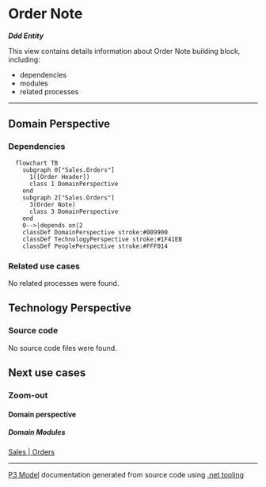 ﻿
# Order Note

***Ddd Entity***  

This view contains details information about Order Note building block, including:
- dependencies
- modules
- related processes  

---



## Domain Perspective


### Dependencies

```mermaid
  flowchart TB
    subgraph 0["Sales.Orders"]
      1([Order Header])
      class 1 DomainPerspective
    end
    subgraph 2["Sales.Orders"]
      3(Order Note)
      class 3 DomainPerspective
    end
    0-->|depends on|2
    classDef DomainPerspective stroke:#009900
    classDef TechnologyPerspective stroke:#1F41EB
    classDef PeoplePerspective stroke:#FFF014
```

### Related use cases

No related processes were found.  

## Technology Perspective


### Source code

No source code files were found.  

## Next use cases


### Zoom-out


#### Domain perspective


##### Domain Modules

[Sales | Orders](Orders-module.md)  

---

[P3 Model](https://github.com/P3-model/P3-model) documentation generated from source code using [.net tooling](https://github.com/P3-model/P3-model-dotnet)